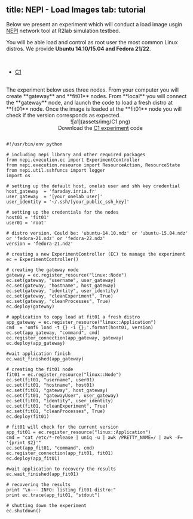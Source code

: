 title: NEPI - Load Images
tab: tutorial
---
<script type="text/javascript">loadMenu();</script>

Below we present an experiment which will conduct a load image usgin [NEPI](http://nepi.inria.fr/Install/WebHome) network tool at R2lab simulation testbed. 

You will be able load and control as root user the most common Linux distros. We provide **Ubuntu 14.10/15.04 and Fedora 21/22**.

<br>

<ul id="myTabs" class="nav nav-tabs" role="tablist">
  <li role="presentation" class="active">
    <a href="#C1" id="C1-tab" role="tab" data-toggle="tab" aria-controls="C1" aria-expanded="true">C1</a>
  </li>
</ul>

<div id="contents" class="tab-content">

<div role="tabpanel" class="tab-pane fade active in" id="C1" aria-labelledby="home-tab">
  <br/>
  The experiment below uses three nodes. From your computer you will create **gateway** and **fit01** nodes. From **local** you will connect the **gateway** node, and launch the code to load a fresh distro at **fit01** node. Once the image is loaded at the **fit01** node you will check if the version corresponds as expected.

  <center>
    ![a1](assets/img/C1.png)<br>
    Download the <a href="codes_examples/C1-load.py" download target="_blank">C1 experiment</a> code
  </center>
  

  <pre data-src="prism.js"  data-line="" class="line-numbers"><code class="language-python">
#!/usr/bin/env python

# including nepi library and other required packages
from nepi.execution.ec import ExperimentController
from nepi.execution.resource import ResourceAction, ResourceState
from nepi.util.sshfuncs import logger
import os

# setting up the default host, onelab user and shh key credential
host_gateway  = 'faraday.inria.fr'
user_gateway  = '[your_onelab_user]'
user_identity = '~/.ssh/[your_public_ssh_key]'

# setting up the credentials for the nodes 
host01 = 'fit01'
user01 = 'root'

# distro version. Could be: 'ubuntu-14.10.ndz' or 'ubuntu-15.04.ndz' or 'fedora-21.ndz' or 'fedora-22.ndz'
version = 'fedora-21.ndz'

# creating a new ExperimentController (EC) to manage the experiment
ec = ExperimentController()

# creating the gateway node
gateway = ec.register_resource("linux::Node")
ec.set(gateway, "username", user_gateway)
ec.set(gateway, "hostname", host_gateway)
ec.set(gateway, "identity", user_identity)
ec.set(gateway, "cleanExperiment", True)
ec.set(gateway, "cleanProcesses", True)
ec.deploy(gateway)

# application to copy load at fit01 a fresh distro
app_gateway = ec.register_resource("linux::Application")
cmd  = 'omf6 load -t {} -i {};'.format(host01, version)
ec.set(app_gateway, "command", cmd)
ec.register_connection(app_gateway, gateway)
ec.deploy(app_gateway)

#wait application finish
ec.wait_finished(app_gateway)

# creating the fit01 node
fit01 = ec.register_resource("linux::Node")
ec.set(fit01, "username", user01)
ec.set(fit01, "hostname", host01)
ec.set(fit01, "gateway", host_gateway)
ec.set(fit01, "gatewayUser", user_gateway)
ec.set(fit01, "identity", user_identity)
ec.set(fit01, "cleanExperiment", True)
ec.set(fit01, "cleanProcesses", True)
ec.deploy(fit01)

# fit01 will check for the current version
app_fit01 = ec.register_resource("linux::Application")
cmd = "cat /etc/*-release | uniq -u | awk /PRETTY_NAME=/ | awk -F= '{print $2}'"
ec.set(app_fit01, "command", cmd)
ec.register_connection(app_fit01, fit01)
ec.deploy(app_fit01)

#wait application to recovery the results 
ec.wait_finished(app_fit01)

# recovering the results
print "\n--- INFO: listing fit01 distro:"
print ec.trace(app_fit01, "stdout")

# shutting down the experiment
ec.shutdown()
  </code></pre>
  </div>
</div>

